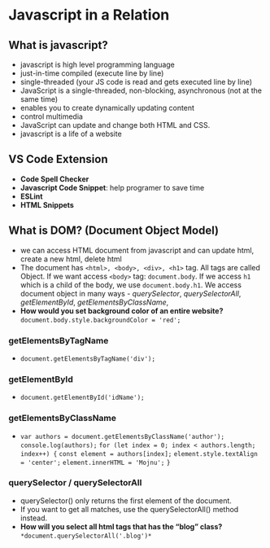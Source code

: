 # Javascript in a Relation
## What is javascript?
- javascript is high level programming language
- just-in-time compiled (execute line by line)
- single-threaded (your JS code is read and gets executed line by line)
- JavaScript is a single-threaded, non-blocking, asynchronous (not at the same time)
- enables you to create dynamically updating content
- control multimedia
- JavaScript can update and change both HTML and CSS.
- javascript is a life of a website

## VS Code Extension

- **Code Spell Checker**
- **Javascript Code Snippet**: help programer to save time
- **ESLint**
- **HTML Snippets**
##  What is DOM? (Document Object Model)
- we can access HTML document from javascript and can update html, create a new html, delete html
- The document has `<html>, <body>, <div>, <h1>` tag. All tags are called Object. If we want access `<body>` tag: `document.body`. If we access `h1` which is a child of the body, we use `document.body.h1`. We access document object in many ways -
*querySelector*,
*querySelectorAll*,
*getElementById*,
*getElementsByClassName*,
- **How would you set background color of an entire website?** `document.body.style.backgroundColor = 'red';`

### getElementsByTagName
- `document.getElementsByTagName('div');` 
### getElementById
- `document.getElementById('idName');`
### getElementsByClassName
- `var authors = document.getElementsByClassName('author');`
        `console.log(authors);`
        `for (let index = 0; index < authors.length; index++) {`
            `const element = authors[index];`
            `element.style.textAlign = 'center';`
            `element.innerHTML = 'Mojnu';`
        `}`
### querySelector / querySelectorAll
- querySelector() only returns the first element of the document. 
- If you want to get all matches, use the querySelectorAll() method instead.
- **How will you select all html tags that has the “blog” class?** `*document.querySelectorAll('.blog')*`